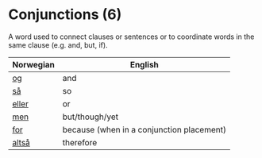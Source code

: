 # Conjunctions (6)

A word used to connect clauses or sentences or to coordinate words in the same clause (e.g. and, but, if).

| Norwegian | English |
| --- | --- |
| [og](https://www.ordnett.no/search?language=no&phrase=og) | and |
| [så](https://www.ordnett.no/search?language=no&phrase=så) | so |
| [eller](https://www.ordnett.no/search?language=no&phrase=eller) | or |
| [men](https://www.ordnett.no/search?language=no&phrase=men) | but/though/yet |
| [for](https://www.ordnett.no/search?language=no&phrase=for) | because (when in a conjunction placement) |
| [altså](https://www.ordnett.no/search?language=no&phrase=altså) | therefore |

